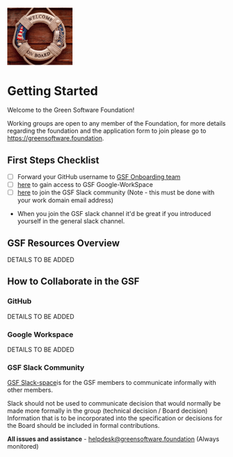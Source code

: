 [<img src="./img/Onboard image.png" alt="drawing" width="150"/>](https://greensoftware.foundation)

# Getting Started

Welcome to the Green Software Foundation!

Working groups are open to any member of the Foundation, for more details regarding the foundation and the application form to join please go to https://greensoftware.foundation.

## First Steps Checklist

- [ ] Forward your GitHub username to [GSF Onboarding team](mailto:helpdesk@greensoftware.foundation)
- [ ] [here]() to gain access to GSF Google-WorkSpace
- [ ] [here](https://join.slack.com/t/greensoftwarefdn/signup) to join the GSF Slack community (Note - this must be done with your work domain email address)
 - When you join the GSF slack channel it'd be great if you introduced yourself in the general slack channel.

## GSF Resources Overview

DETAILS TO BE ADDED

## How to Collaborate in the GSF

### GitHub

DETAILS TO BE ADDED

### Google Workspace

DETAILS TO BE ADDED


### GSF Slack Community 

[GSF Slack-space](https://join.slack.com/t/greensoftwarefdn/signup)is for the GSF members to communicate informally with other members.  

Slack should not be used to communicate decision that would normally be made more formally in the group (technical decision / Board decision)
Information that is to be incorporated into the specification or decisions for the Board should be included in formal contributions. 


**All issues and assistance** - helpdesk@greensoftware.foundation (Always monitored)


